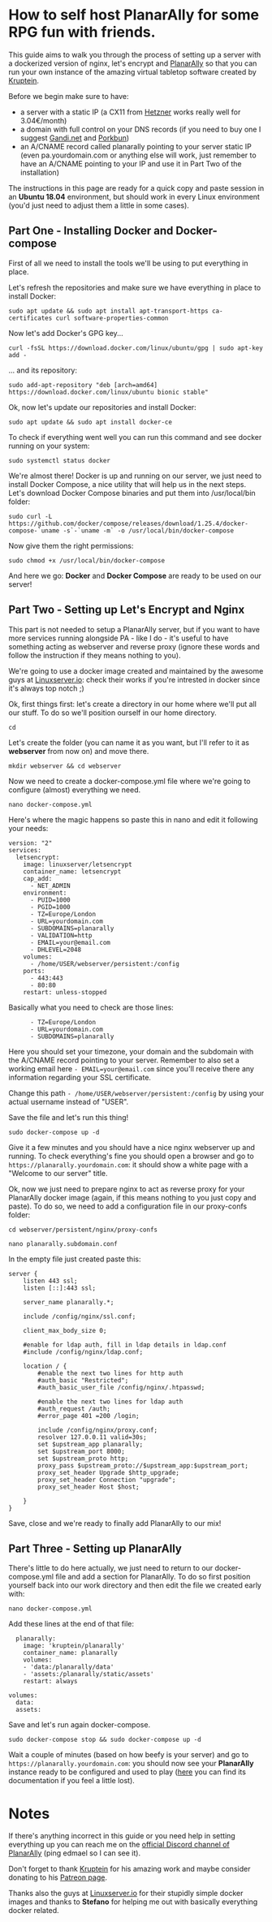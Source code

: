 # How to self host PlanarAlly for some RPG fun with friends.
This guide aims to walk you through the process of setting up a server with a dockerized version of nginx, let's encrypt and [PlanarAlly](https://github.com/Kruptein/PlanarAlly) so that you can run your own instance of the amazing virtual tabletop software created by [Kruptein](https://github.com/Kruptein).

Before we begin make sure to have:
* a server with a static IP (a CX11 from [Hetzner](https://www.hetzner.com/cloud) works really well for 3.04€/month)
* a domain with full control on your DNS records (if you need to buy one I suggest [Gandi.net](https://www.gandi.net/) and [Porkbun](https://porkbun.com/))
* an A/CNAME record called planarally pointing to your server static IP (even pa.yourdomain.com or anything else will work, just remember to have an A/CNAME pointing to your IP and use it in Part Two of the installation)

The instructions in this page are ready for a quick copy and paste session in an **Ubuntu 18.04** environment, but should work in every Linux environment (you'd just need to adjust them a little in some cases).

## Part One - Installing Docker and Docker-compose
First of all we need to install the tools we'll be using to put everything in place.

Let's refresh the repositories and make sure we have everything in place to install Docker:
```
sudo apt update && sudo apt install apt-transport-https ca-certificates curl software-properties-common
```

Now let's add Docker's GPG key...
```
curl -fsSL https://download.docker.com/linux/ubuntu/gpg | sudo apt-key add -
```

... and its repository:
```
sudo add-apt-repository "deb [arch=amd64] https://download.docker.com/linux/ubuntu bionic stable"
```

Ok, now let's update our repositories and install Docker:

```
sudo apt update && sudo apt install docker-ce
```

To check if everything went well you can run this command and see docker running on your system:  

```
sudo systemctl status docker
```

We're almost there! Docker is up and running on our server, we just need to install Docker Compose, a nice utility that will help us in the next steps. Let's download Docker Compose binaries and put them into /usr/local/bin folder:

```
sudo curl -L https://github.com/docker/compose/releases/download/1.25.4/docker-compose-`uname -s`-`uname -m` -o /usr/local/bin/docker-compose
```

Now give them the right permissions:

```
sudo chmod +x /usr/local/bin/docker-compose
```

And here we go: **Docker** and **Docker Compose** are ready to be used on our server!

## Part Two - Setting up Let's Encrypt and Nginx
This part is not needed to setup a PlanarAlly server, but if you want to have more services running alongside PA - like I do - it's useful to have something acting as webserver and reverse proxy (ignore these words and follow the instruction if they means nothing to you).

We're going to use a docker image created and maintained by the awesome guys at [Linuxserver.io](https://www.linuxserver.io/): check their works if you're intrested in docker since it's always top notch ;)

Ok, first things first: let's create a directory in our home where we'll put all our stuff. To do so we'll position ourself in our home directory.

```
cd
```

Let's create the folder (you can name it as you want, but I'll refer to it as **webserver** from now on) and move there.

```
mkdir webserver && cd webserver
```

Now we need to create a docker-compose.yml file where we're going to configure (almost) everything we need.

```
nano docker-compose.yml
```

Here's where the magic happens so paste this in nano and edit it following your needs:

```
version: "2"
services:
  letsencrypt:
    image: linuxserver/letsencrypt
    container_name: letsencrypt
    cap_add:
      - NET_ADMIN
    environment:
      - PUID=1000
      - PGID=1000
      - TZ=Europe/London
      - URL=yourdomain.com
      - SUBDOMAINS=planarally
      - VALIDATION=http
      - EMAIL=your@email.com
      - DHLEVEL=2048
    volumes:
      - /home/USER/webserver/persistent:/config
    ports:
      - 443:443
      - 80:80
    restart: unless-stopped
```
Basically what you need to check are those lines:

```
      - TZ=Europe/London
      - URL=yourdomain.com
      - SUBDOMAINS=planarally
```
Here you should set your timezone, your domain and the subdomain with the A/CNAME record pointing to your server. Remember to also set a working email here ```- EMAIL=your@email.com``` since you'll receive there any information regarding your SSL certificate.

Change this path ```- /home/USER/webserver/persistent:/config``` by using your actual username instead of "USER".

Save the file and let's run this thing!

```sudo docker-compose up -d```

Give it a few minutes and you should have a nice nginx webserver up and running. To check everything's fine you should open a browser and go to ```https://planarally.yourdomain.com```: it should show a white page with a "Welcome to our server" title.

Ok, now we just need to prepare nginx to act as reverse proxy for your PlanarAlly docker image (again, if this means nothing to you just copy and paste). To do so, we need to add a configuration file in our proxy-confs folder:

```
cd webserver/persistent/nginx/proxy-confs

nano planarally.subdomain.conf
```

In the empty file just created paste this:

```
server {
    listen 443 ssl;
    listen [::]:443 ssl;

    server_name planarally.*;

    include /config/nginx/ssl.conf;

    client_max_body_size 0;

    #enable for ldap auth, fill in ldap details in ldap.conf
    #include /config/nginx/ldap.conf;

    location / {
        #enable the next two lines for http auth
        #auth_basic "Restricted";
        #auth_basic_user_file /config/nginx/.htpasswd;

        #enable the next two lines for ldap auth
        #auth_request /auth;
        #error_page 401 =200 /login;

        include /config/nginx/proxy.conf;
        resolver 127.0.0.11 valid=30s;
        set $upstream_app planarally;
        set $upstream_port 8000;
        set $upstream_proto http;
        proxy_pass $upstream_proto://$upstream_app:$upstream_port;
        proxy_set_header Upgrade $http_upgrade;
        proxy_set_header Connection "upgrade";
        proxy_set_header Host $host;

    }
}
```
Save, close and we're ready to finally add PlanarAlly to our mix!

## Part Three - Setting up PlanarAlly
There's little to do here actually, we just need to return to our docker-compose.yml file and add a section for PlanarAlly. To do so first position yourself back into our work directory and then edit the file we created early with:

```
nano docker-compose.yml
```

Add these lines at the end of that file:
```
  planarally:
    image: 'kruptein/planarally'
    container_name: planarally
    volumes:
    - 'data:/planarally/data'
    - 'assets:/planarally/static/assets'
    restart: always

volumes:
  data:
  assets:
```
Save and let's run again docker-compose.

```sudo docker-compose stop && sudo docker-compose up -d```

Wait a couple of minutes (based on how beefy is your server) and go to ```https://planarally.yourdomain.com```: you should now see your **PlanarAlly** instance ready to be configured and used to play ([here](https://www.planarally.io/docs/) you can find its documentation if you feel a little lost).

# Notes
If there's anything incorrect in this guide or you need help in setting everything up you can reach me on the [official Discord channel of PlanarAlly](https://discord.gg/mubGnTe) (ping edmael so I can see it).

Don't forget to thank [Kruptein](https://github.com/Kruptein) for his amazing work and maybe consider donating to his [Patreon page](https://patreon.com/planarally).

Thanks also the guys at [Linuxserver.io](https://www.linuxserver.io/) for their stupidly simple docker images and thanks to **Stefano** for helping me out with basically everything docker related.
